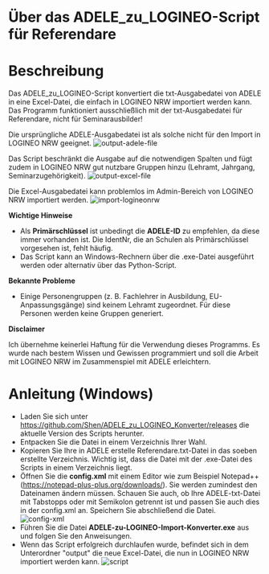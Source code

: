 # Über das ADELE_zu_LOGINEO-Script für Referendare

# Beschreibung
Das ADELE_zu_LOGINEO-Script konvertiert die txt-Ausgabedatei von ADELE in eine Excel-Datei, die einfach in LOGINEO NRW importiert werden kann.
Das Programm funktioniert ausschließlich mit der txt-Ausgabedatei für Referendare, nicht für Seminarausbilder!

Die ursprüngliche ADELE-Ausgabedatei ist als solche nicht für den Import in LOGINEO NRW geeignet.
![output-adele-file](https://user-images.githubusercontent.com/81589/197849771-cebcfba8-eaf7-47fe-856d-1d906b2e6a10.png)

Das Script beschränkt die Ausgabe auf die notwendigen Spalten und fügt zudem in LOGINEO NRW gut nutzbare Gruppen hinzu (Lehramt, Jahrgang, Seminarzugehörigkeit).
![output-excel-file](https://user-images.githubusercontent.com/81589/197849774-66da92f6-8955-4013-8eba-be15e6838ac3.png)

Die Excel-Ausgabedatei kann problemlos im Admin-Bereich von LOGINEO NRW importiert werden.
![import-logineonrw](https://user-images.githubusercontent.com/81589/197849765-faecbafe-717a-494c-9d84-67bc4b28852d.png)


__Wichtige Hinweise__
* Als __Primärschlüssel__ ist unbedingt die __ADELE-ID__ zu empfehlen, da diese immer vorhanden ist. Die IdentNr, die an Schulen als Primärschlüssel vorgesehen ist, fehlt häufig.
* Das Script kann an Windows-Rechnern über die .exe-Datei ausgeführt werden oder alternativ über das Python-Script.

__Bekannte Probleme__
* Einige Personengruppen (z. B. Fachlehrer in Ausbildung, EU-Anpassungsgänge) sind keinem Lehramt zugeordnet. Für diese Personen werden keine Gruppen generiert.

__Disclaimer__

Ich übernehme keinerlei Haftung für die Verwendung dieses Programms. Es wurde nach bestem Wissen und Gewissen programmiert und soll die Arbeit mit LOGINEO NRW im Zusammenspiel mit ADELE erleichtern.

# Anleitung (Windows)
* Laden Sie sich unter https://github.com/Shen/ADELE_zu_LOGINEO_Konverter/releases die aktuelle Version des Scripts herunter.
* Entpacken Sie die Datei in einem Verzeichnis Ihrer Wahl.
* Kopieren Sie Ihre in ADELE erstelle Referendare.txt-Datei in das soeben erstellte Verzeichnis. Wichtig ist, dass die Datei mit der .exe-Datei des Scripts in einem Verzeichnis liegt.
* Öffnen Sie die __config.xml__ mit einem Editor wie zum Beispiel Notepad++ (https://notepad-plus-plus.org/downloads/). Sie werden zumindest den Dateinamen ändern müssen. Schauen Sie auch, ob Ihre ADELE-txt-Datei mit Tabstopps oder mit Semikolon getrennt ist und passen Sie auch dies in der config.xml an. Speichern Sie abschließend die Datei.
![config-xml](https://user-images.githubusercontent.com/81589/197859934-60643211-b4c7-4810-9564-56ddc364fd46.png)
* Führen Sie die Datei __ADELE-zu-LOGINEO-Import-Konverter.exe__ aus und folgen Sie den Anweisungen.
* Wenn das Script erfolgreich durchlaufen wurde, befindet sich in dem Unterordner "output" die neue Excel-Datei, die nun in LOGINEO NRW importiert werden kann.
![script](https://user-images.githubusercontent.com/81589/197861674-7375d4be-8045-4ea7-b0a9-6c8d4cc0c055.png)
